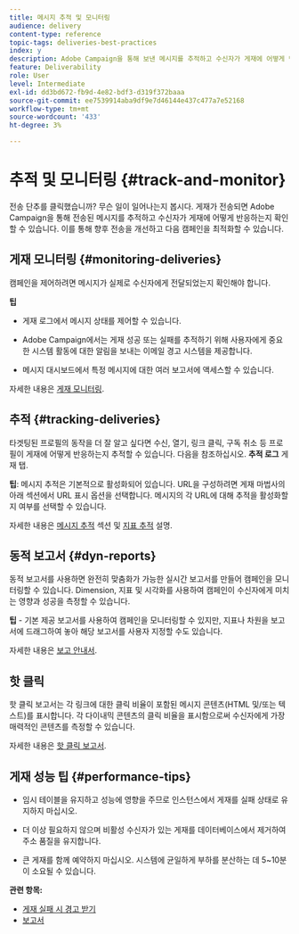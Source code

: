 ```yaml
---
title: 메시지 추적 및 모니터링
audience: delivery
content-type: reference
topic-tags: deliveries-best-practices
index: y
description: Adobe Campaign을 통해 보낸 메시지를 추적하고 수신자가 게재에 어떻게 반응하는지를 확인할 수 있습니다
feature: Deliverability
role: User
level: Intermediate
exl-id: dd3bd672-fb9d-4e82-bdf3-d319f372baaa
source-git-commit: ee7539914aba9df9e7d46144e437c477a7e52168
workflow-type: tm+mt
source-wordcount: '433'
ht-degree: 3%

---
```


# 추적 및 모니터링 {#track-and-monitor}

전송 단추를 클릭했습니까? 무슨 일이 일어나는지 봅시다. 게재가 전송되면 Adobe Campaign을 통해 전송된 메시지를 추적하고 수신자가 게재에 어떻게 반응하는지 확인할 수 있습니다. 이를 통해 향후 전송을 개선하고 다음 캠페인을 최적화할 수 있습니다.

## 게재 모니터링 {#monitoring-deliveries}

캠페인을 제어하려면 메시지가 실제로 수신자에게 전달되었는지 확인해야 합니다.

**팁**

* 게재 로그에서 메시지 상태를 제어할 수 있습니다.

* Adobe Campaign에서는 게재 성공 또는 실패를 추적하기 위해 사용자에게 중요한 시스템 활동에 대한 알림을 보내는 이메일 경고 시스템을 제공합니다.

* 메시지 대시보드에서 특정 메시지에 대한 여러 보고서에 액세스할 수 있습니다.

자세한 내용은 [게재 모니터링](../../sending/using/monitoring-a-delivery.md).

## 추적 {#tracking-deliveries}

타겟팅된 프로필의 동작을 더 잘 알고 싶다면 수신, 열기, 링크 클릭, 구독 취소 등 프로필이 게재에 어떻게 반응하는지 추적할 수 있습니다. 다음을 참조하십시오. **추적 로그** 게재 탭.

**팁**: 메시지 추적은 기본적으로 활성화되어 있습니다. URL을 구성하려면 게재 마법사의 아래 섹션에서 URL 표시 옵션을 선택합니다. 메시지의 각 URL에 대해 추적을 활성화할지 여부를 선택할 수 있습니다.

자세한 내용은 [메시지 추적](../../sending/using/tracking-messages.md) 섹션 및 [지표 추적](../../reporting/using/tracking-indicators.md) 설명.

## 동적 보고서 {#dyn-reports}

동적 보고서를 사용하면 완전히 맞춤화가 가능한 실시간 보고서를 만들어 캠페인을 모니터링할 수 있습니다. Dimension, 지표 및 시각화를 사용하여 캠페인이 수신자에게 미치는 영향과 성공을 측정할 수 있습니다.

**팁** - 기본 제공 보고서를 사용하여 캠페인을 모니터링할 수 있지만, 지표나 차원을 보고서에 드래그하여 놓아 해당 보고서를 사용자 지정할 수도 있습니다.

자세한 내용은 [보고 안내서](../../reporting/using/about-dynamic-reports.md).

## 핫 클릭

핫 클릭 보고서는 각 링크에 대한 클릭 비율이 포함된 메시지 콘텐츠(HTML 및/또는 텍스트)를 표시합니다. 각 다이내믹 콘텐츠의 클릭 비율을 표시함으로써 수신자에게 가장 매력적인 콘텐츠를 측정할 수 있습니다.

자세한 내용은 [핫 클릭 보고서](../../reporting/using/hot-clicks.md).

## 게재 성능 팁 {#performance-tips}

* 임시 테이블을 유지하고 성능에 영향을 주므로 인스턴스에서 게재를 실패 상태로 유지하지 마십시오.

* 더 이상 필요하지 않으며 비활성 수신자가 있는 게재를 데이터베이스에서 제거하여 주소 품질을 유지합니다.

* 큰 게재를 함께 예약하지 마십시오. 시스템에 균일하게 부하를 분산하는 데 5~10분이 소요될 수 있습니다.

**관련 항목:**

* [게재 실패 시 경고 받기](../../sending/using/receiving-alerts-when-failures-happen.md)
* [보고서](../../reporting/using/about-dynamic-reports.md)
